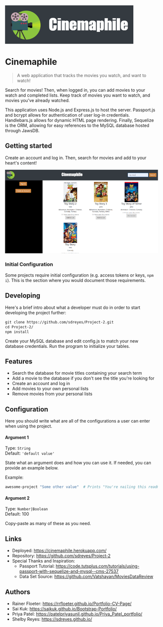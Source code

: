 ![Cinemaphile Logo](public\assets\images\readme-images\logo.png)

# Cinemaphile
> A web application that tracks the movies you watch, and want to watch!

Search for movies! Then, when logged in, you can add movies to your watch and completed lists. Keep track of movies you want to watch, and movies you've already watched.

This application uses Node.js and Express.js to host the server. Passport.js and bcrypt allows for authentication of user log-in credentials. Handlebars.js allows for dynamic HTML page rendering. Finally, Sequelize is the ORM, allowing for easy references to the MySQL database hosted through JawsDB.

## Getting started

Create an account and log in. Then, search for movies and add to your heart's content!

![Search Page](public\assets\images\readme-images\homepage.png)

### Initial Configuration

Some projects require initial configuration (e.g. access tokens or keys, `npm i`).
This is the section where you would document those requirements.

## Developing

Here's a brief intro about what a developer must do in order to start developing
the project further:

```shell
git clone https://github.com/sdreyes/Project-2.git
cd Project-2/
npm install
```

Create your MySQL database and edit config.js to match your new database credentials. Run the program to initialize your tables.

## Features

* Search the database for movie titles containing your search term
* Add a movie to the database if you don't see the title you're looking for
* Create an account and log in
* Add movies to your own personal lists
* Remove movies from your personal lists

## Configuration

Here you should write what are all of the configurations a user can enter when
using the project.

#### Argument 1
Type: `String`  
Default: `'default value'`

State what an argument does and how you can use it. If needed, you can provide
an example below.

Example:
```bash
awesome-project "Some other value"  # Prints "You're nailing this readme!"
```

#### Argument 2
Type: `Number|Boolean`  
Default: 100

Copy-paste as many of these as you need.

## Links

- Deployed: https://cinemaphile.herokuapp.com/
- Repository: https://github.com/sdreyes/Project-2
- Special Thanks and Inspiration:
  - Passport Tutorial: https://code.tutsplus.com/tutorials/using-passport-with-sequelize-and-mysql--cms-27537
  - Data Set Source: https://github.com/Vatshayan/MoviesDataReview


## Authors

- Rainer Floeter: https://rrfloeter.github.io/Portfolio-CV-Page/
- Sai Kuk: https://saikuk.github.io/Bootstrap-Portfolio/
- Priya Patel: https://patelpriyasunil.github.io/Priya_Patel_portfolio/
- Shelby Reyes: https://sdreyes.github.io/
